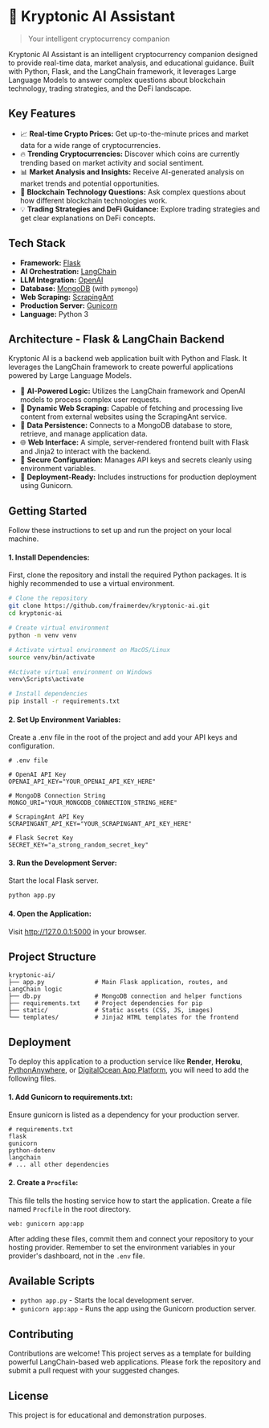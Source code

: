 # 🤖 Kryptonic AI Assistant

> Your intelligent cryptocurrency companion

Kryptonic AI Assistant is an intelligent cryptocurrency companion designed to provide real-time data, market analysis, and educational guidance. Built with Python, Flask, and the LangChain framework, it leverages Large Language Models to answer complex questions about blockchain technology, trading strategies, and the DeFi landscape.

## Key Features

* 📈 **Real-time Crypto Prices:** Get up-to-the-minute prices and market data for a wide range of cryptocurrencies.  
* 🔥 **Trending Cryptocurrencies:** Discover which coins are currently trending based on market activity and social sentiment.  
* 📊 **Market Analysis and Insights:** Receive AI-generated analysis on market trends and potential opportunities.  
* 🔗 **Blockchain Technology Questions:** Ask complex questions about how different blockchain technologies work.  
* 💡 **Trading Strategies and DeFi Guidance:** Explore trading strategies and get clear explanations on DeFi concepts.

## Tech Stack

* **Framework:** [Flask](https://flask.palletsprojects.com/)  
* **AI Orchestration:** [LangChain](https://www.langchain.com/)  
* **LLM Integration:** [OpenAI](https://openai.com/)  
* **Database:** [MongoDB](https://www.mongodb.com/) (with `pymongo`)  
* **Web Scraping:** [ScrapingAnt](https://scrapingant.com/)  
* **Production Server:** [Gunicorn](https://gunicorn.org/)  
* **Language:** Python 3

## Architecture - Flask & LangChain Backend

Kryptonic AI is a backend web application built with Python and Flask. It leverages the LangChain framework to create powerful applications powered by Large Language Models.

* 🧠 **AI-Powered Logic:** Utilizes the LangChain framework and OpenAI models to process complex user requests.  
* 🔗 **Dynamic Web Scraping:** Capable of fetching and processing live content from external websites using the ScrapingAnt service.  
* 💾 **Data Persistence:** Connects to a MongoDB database to store, retrieve, and manage application data.  
* 🌐 **Web Interface:** A simple, server-rendered frontend built with Flask and Jinja2 to interact with the backend.  
* 🔐 **Secure Configuration:** Manages API keys and secrets cleanly using environment variables.  
* 🚀 **Deployment-Ready:** Includes instructions for production deployment using Gunicorn.

## Getting Started

Follow these instructions to set up and run the project on your local machine.

#### 1. Install Dependencies:

First, clone the repository and install the required Python packages. It is highly recommended to use a virtual environment.

```bash
# Clone the repository  
git clone https://github.com/fraimerdev/kryptonic-ai.git  
cd kryptonic-ai

# Create virtual environment
python -m venv venv  

# Activate virtual environment on MacOS/Linux
source venv/bin/activate

#Activate virtual environment on Windows
venv\Scripts\activate

# Install dependencies  
pip install -r requirements.txt
```

#### 2. **Set Up Environment Variables:**

Create a .env file in the root of the project and add your API keys and configuration.

```
# .env file

# OpenAI API Key  
OPENAI_API_KEY="YOUR_OPENAI_API_KEY_HERE"

# MongoDB Connection String  
MONGO_URI="YOUR_MONGODB_CONNECTION_STRING_HERE"

# ScrapingAnt API Key  
SCRAPINGANT_API_KEY="YOUR_SCRAPINGANT_API_KEY_HERE"

# Flask Secret Key  
SECRET_KEY="a_strong_random_secret_key"
```

#### 3. **Run the Development Server:**

Start the local Flask server.

```bash
python app.py
```

#### 4. **Open the Application:**

Visit http://127.0.0.1:5000 in your browser.

## Project Structure

```
kryptonic-ai/  
├── app.py              # Main Flask application, routes, and LangChain logic  
├── db.py               # MongoDB connection and helper functions  
├── requirements.txt    # Project dependencies for pip  
├── static/             # Static assets (CSS, JS, images)  
└── templates/          # Jinja2 HTML templates for the frontend  
```

## Deployment

To deploy this application to a production service like **Render**, **Heroku**, [PythonAnywhere](https://www.pythonanywhere.com/), or [DigitalOcean App Platform](https://www.digitalocean.com/products/app-platform), you will need to add the following files.

#### 1. **Add Gunicorn to requirements.txt:**

Ensure gunicorn is listed as a dependency for your production server.

```
# requirements.txt  
flask  
gunicorn  
python-dotenv  
langchain  
# ... all other dependencies
```

#### 2. **Create a `Procfile`:**

This file tells the hosting service how to start the application. Create a file named `Procfile` in the root directory.

```
web: gunicorn app:app
```

After adding these files, commit them and connect your repository to your hosting provider. Remember to set the environment variables in your provider's dashboard, not in the `.env` file.

## Available Scripts

* `python app.py` - Starts the local development server.  
* `gunicorn app:app` - Runs the app using the Gunicorn production server.

## Contributing

Contributions are welcome! This project serves as a template for building powerful LangChain-based web applications. Please fork the repository and submit a pull request with your suggested changes.

## License

This project is for educational and demonstration purposes.  